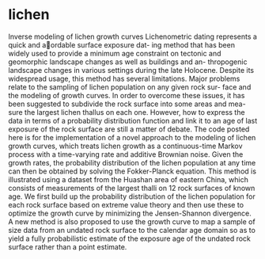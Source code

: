 # lichen
Inverse modeling of lichen growth curves
Lichenometric dating represents a quick and aordable surface exposure dat-
ing method that has been widely used to provide a minimum age constraint
on tectonic and geomorphic landscape changes as well as buildings and an-
thropogenic landscape changes in various settings during the late Holocene.
Despite its widespread usage, this method has several limitations. Major
problems relate to the sampling of lichen population on any given rock sur-
face and the modeling of growth curves. In order to overcome these issues, it
has been suggested to subdivide the rock surface into some areas and mea-
sure the largest lichen thallus on each one. However, how to express the data
in terms of a probability distribution function and link it to an age of last
exposure of the rock surface are still a matter of debate. 
The code posted here is for the implementation of a novel approach to the 
modeling of lichen growth curves, which treats lichen growth as a continuous-time 
Markov process with a time-varying rate and additive Brownian noise. Given 
the growth rates, the probability distribution of the lichen population at 
any time can then be obtained by solving the Fokker-Planck equation. 
This method is illustrated using a dataset from the Huashan area of eastern 
China, which consists of measurements of the largest thalli on 12 rock surfaces 
of known age. We first build up the probability distribution of the lichen 
population for each rock surface based on extreme value theory and then use 
these to optimize the growth curve by minimizing the Jensen-Shannon divergence. 
A new method is also proposed to use the growth curve to map a sample of size 
data from an undated rock surface to the calendar age domain so as to yield 
a fully probabilistic estimate of the exposure age of the undated rock 
surface rather than a point estimate.
